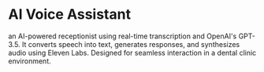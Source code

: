 # AI Voice Assistant
an AI-powered receptionist using real-time transcription and OpenAI's GPT-3.5. It converts speech into text, generates responses, and synthesizes audio using Eleven Labs. Designed for seamless interaction in a dental clinic environment.


